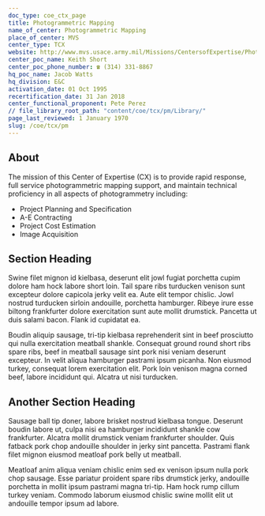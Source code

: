 ```yaml
---
doc_type: coe_ctx_page 
title: Photogrammetric Mapping
name_of_center: Photogrammetric Mapping
place_of_center: MVS
center_type: TCX
website: http://www.mvs.usace.army.mil/Missions/CentersofExpertise/PhotogrammetricMapping.aspx
center_poc_name: Keith Short
center_poc_phone_number: ☎ (314) 331-8867
hq_poc_name: Jacob Watts
hq_division: E&C
activation_date: 01 Oct 1995
recertification_date: 31 Jan 2018
center_functional_proponent: Pete Perez
// file_library_root_path: "content/coe/tcx/pm/Library/" 
page_last_reviewed: 1 January 1970 
slug: /coe/tcx/pm
---
```


## About 

The mission of this Center of Expertise (CX) is to provide rapid response, full service photogrammetric mapping support, and maintain technical proficiency in all aspects of photogrammetry including:
<ul>
	<li>Project Planning and Specification</li>
	<li>A-E Contracting</li>
	<li>Project Cost Estimation</li>
	<li>Image Acquisition</li>
</ul>

 ## Section Heading 

 Swine filet mignon id kielbasa, deserunt elit jowl fugiat porchetta cupim dolore ham hock labore short loin. Tail spare ribs turducken venison sunt excepteur dolore capicola jerky velit ea. Aute elit tempor chislic. Jowl nostrud turducken sirloin andouille, porchetta hamburger. Ribeye irure esse biltong frankfurter dolore exercitation sunt aute mollit drumstick. Pancetta ut duis salami bacon. Flank id cupidatat ea. 

 Boudin aliquip sausage, tri-tip kielbasa reprehenderit sint in beef prosciutto qui nulla exercitation meatball shankle. Consequat ground round short ribs spare ribs, beef in meatball sausage sint pork nisi veniam deserunt excepteur. In velit aliqua hamburger pastrami ipsum picanha. Non eiusmod turkey, consequat lorem exercitation elit. Pork loin venison magna corned beef, labore incididunt qui. Alcatra ut nisi turducken. 

 ## Another Section Heading 

 Sausage ball tip doner, labore brisket nostrud kielbasa tongue. Deserunt boudin labore ut, culpa nisi ea hamburger incididunt shankle cow frankfurter. Alcatra mollit drumstick veniam frankfurter shoulder. Quis fatback pork chop andouille shoulder in jerky sint pancetta. Pastrami flank filet mignon eiusmod meatloaf pork belly ut meatball. 

 Meatloaf anim aliqua veniam chislic enim sed ex venison ipsum nulla pork chop sausage. Esse pariatur proident spare ribs drumstick jerky, andouille porchetta in mollit ipsum pastrami magna tri-tip. Ham hock rump cillum turkey veniam. Commodo laborum eiusmod chislic swine mollit elit ut andouille tempor ipsum ad labore. 

